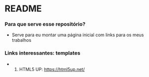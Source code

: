 # README #



### Para que serve esse repositório? ###

* Serve para eu montar uma página inicial com links para os meus trabalhos

### Links interessantes: templates ###
* 1) HTML5 UP: https://html5up.net/
